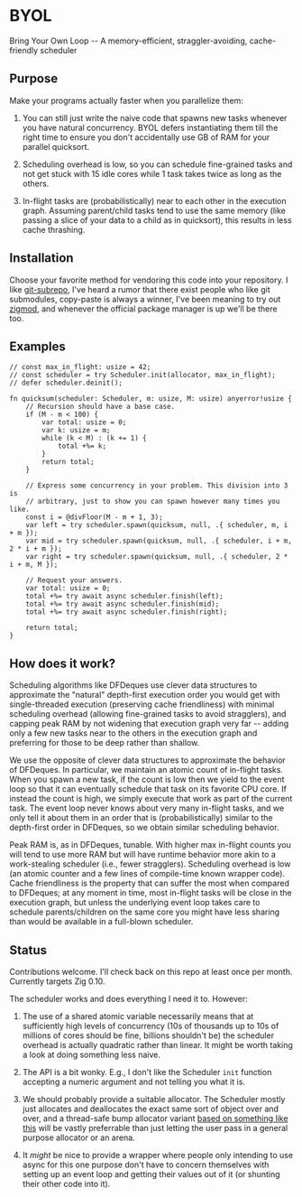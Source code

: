 # BYOL

Bring Your Own Loop -- A memory-efficient, straggler-avoiding, cache-friendly scheduler

## Purpose

Make your programs actually faster when you parallelize them:

1. You can still just write the naive code that spawns new tasks whenever you have natural concurrency. BYOL defers instantiating them till the right time to ensure you don't accidentally use GB of RAM for your parallel quicksort.

1. Scheduling overhead is low, so you can schedule fine-grained tasks and not get stuck with 15 idle cores while 1 task takes twice as long as the others.

1. In-flight tasks are (probabilistically) near to each other in the execution graph. Assuming parent/child tasks tend to use the same memory (like passing a slice of your data to a child as in quicksort), this results in less cache thrashing.

## Installation

Choose your favorite method for vendoring this code into your repository. I like [git-subrepo](https://github.com/ingydotnet/git-subrepo), I've heard a rumor that there exist people who like git submodules, copy-paste is always a winner, I've been meaning to try out [zigmod](https://github.com/nektro/zigmod), and whenever the official package manager is up we'll be there too.

## Examples

```zig
// const max_in_flight: usize = 42;
// const scheduler = try Scheduler.init(allocator, max_in_flight);
// defer scheduler.deinit();

fn quicksum(scheduler: Scheduler, m: usize, M: usize) anyerror!usize {
    // Recursion should have a base case.
    if (M - m < 100) {
        var total: usize = 0;
        var k: usize = m;
        while (k < M) : (k += 1) {
            total +%= k;
        }
        return total;
    }

    // Express some concurrency in your problem. This division into 3 is
    // arbitrary, just to show you can spawn however many times you like.
    const i = @divFloor(M - m + 1, 3);
    var left = try scheduler.spawn(quicksum, null, .{ scheduler, m, i + m });
    var mid = try scheduler.spawn(quicksum, null, .{ scheduler, i + m, 2 * i + m });
    var right = try scheduler.spawn(quicksum, null, .{ scheduler, 2 * i + m, M });

    // Request your answers.
    var total: usize = 0;
    total +%= try await async scheduler.finish(left);
    total +%= try await async scheduler.finish(mid);
    total +%= try await async scheduler.finish(right);

    return total;
}
```

## How does it work?

Scheduling algorithms like DFDeques use clever data structures to approximate the "natural" depth-first execution order you would get with single-threaded execution (preserving cache friendliness) with minimal scheduling overhead (allowing fine-grained tasks to avoid stragglers), and capping peak RAM by not widening that execution graph very far -- adding only a few new tasks near to the others in the execution graph and preferring for those to be deep rather than shallow.

We use the opposite of clever data structures to approximate the behavior of DFDeques. In particular, we maintain an atomic count of in-flight tasks. When you spawn a new task, if the count is low then we yield to the event loop so that it can eventually schedule that task on its favorite CPU core. If instead the count is high, we simply execute that work as part of the current task. The event loop never knows about very many in-flight tasks, and we only tell it about them in an order that is (probabilistically) similar to the depth-first order in DFDeques, so we obtain similar scheduling behavior.

Peak RAM is, as in DFDeques, tunable. With higher max in-flight counts you will tend to use more RAM but will have runtime behavior more akin to a work-stealing scheduler (i.e., fewer stragglers). Scheduling overhead is low (an atomic counter and a few lines of compile-time known wrapper code). Cache friendliness is the property that can suffer the most when compared to DFDeques; at any moment in time, most in-flight tasks will be close in the execution graph, but unless the underlying event loop takes care to schedule parents/children on the same core you might have less sharing than would be available in a full-blown scheduler.

## Status
Contributions welcome. I'll check back on this repo at least once per month. Currently targets Zig 0.10.

The scheduler works and does everything I need it to. However:

1. The use of a shared atomic variable necessarily means that at sufficiently high levels of concurrency (10s of thousands up to 10s of millions of cores should be fine, billions shouldn't be) the scheduler overhead is actually quadratic rather than linear. It might be worth taking a look at doing something less naive.

1. The API is a bit wonky. E.g., I don't like the Scheduler `init` function accepting a numeric argument and not telling you what it is.

1. We should probably provide a suitable allocator. The Scheduler mostly just allocates and deallocates the exact same sort of object over and over, and a thread-safe bump allocator variant [based on something like this](https://zig.news/xq/cool-zig-patterns-gotta-alloc-fast-23h) will be vastly preferrable than just letting the user pass in a general purpose allocator or an arena.

1. It _might_ be nice to provide a wrapper where people only intending to use async for this one purpose don't have to concern themselves with setting up an event loop and getting their values out of it (or shunting their other code into it).
